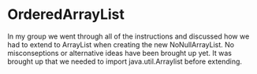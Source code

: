 # OrderedArrayList

In my group we went through all of the instructions and discussed how we had to extend to ArrayList when creating the new NoNullArrayList. No misconseptions or alternative ideas have been brought up yet. It was brought up that we needed to import java.util.Arraylist before extending.
